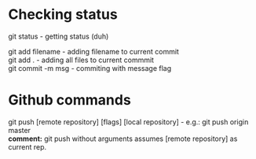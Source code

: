 # Checking status 

git status - getting status (duh) <br>

git add filename - adding filename to current commit <br>
git add . - adding all files to current commmit <br>
git commit -m msg - commiting with message flag <br>

# Github commands

git push [remote repository] [flags] [local repository] - e.g.: git push origin master <br>
**comment:** git push without arguments assumes [remote repository] as current rep.

